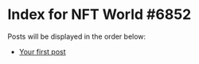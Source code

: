 # Index for NFT World #6852
Posts will be displayed in the order below:

- [Your first post](./001-first.md)


